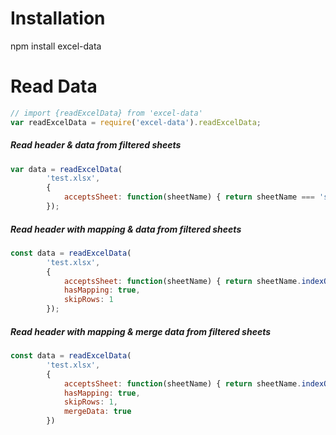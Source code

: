 # Installation
npm install excel-data

# Read Data
```javascript
// import {readExcelData} from 'excel-data'
var readExcelData = require('excel-data').readExcelData;
```

##### Read header & data from filtered sheets
```javascript
var data = readExcelData(
		'test.xlsx', 
		{
			acceptsSheet: function(sheetName) { return sheetName === 'salarylevel' }
		});
```

##### Read header with mapping & data from filtered sheets
```javascript
const data = readExcelData(
		'test.xlsx', 
		{
			acceptsSheet: function(sheetName) { return sheetName.indexOf('staffs') > -1; },
			hasMapping: true,
			skipRows: 1
		});
```

##### Read header with mapping & merge data from filtered sheets
```javascript
const data = readExcelData(
		'test.xlsx', 
		{
			acceptsSheet: function(sheetName) { return sheetName.indexOf('staffs') > -1; },
			hasMapping: true,
			skipRows: 1,
			mergeData: true
		})
```
